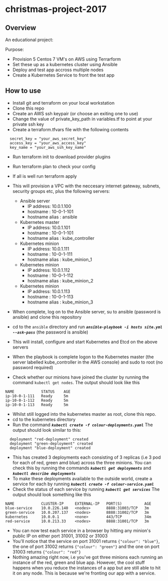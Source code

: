 # christmas-project-2017

## Overview

An educational project:
 
Purpose: 
* Provision 5 Centos 7 VM's on AWS using Terrarform
* Set these up as a kubernetes cluster using Ansible
* Deploy and test app accross multiple nodes 
* Create a Kubernetes Service to front the test app

## How to use

* Install git and terraform on your local workstation
* Clone this repo
* Create an AWS ssh keypair (or choose an exiting one to use)
* Change the value of private_key_path in variables.tf to point at your private ssh key
* Create a terraform.tfvars file with the following contents
```
  secret_key = "your_aws_secret_key"
  access_key = "your_aws_access_key"
  key_name = "your_aws_ssh_key_name"  
```
* Run terraform init to download provider plugins
* Run terraform plan to check your config
* If all is well run terraform apply
* This will provision a VPC with the neccesary internet gateway, subnets, security groups etc, plus the following servers:
  * Ansible server
    * IP address: 10.0.1.100  
    * hostname : 10-0-1-101
    * hostname alias : ansible
  * Kubernetes master 
    * IP address: 10.0.1.101  
    * hostname : 10-0-1-101
    * hostname alias : kube_controller
  * Kubernetes minion 
    * IP address: 10.0.1.111  
    * hostname : 10-0-1-111
    * hostname alias : kube_minion_1
  * Kubernetes minion 
    * IP address: 10.0.1.112  
    * hostname : 10-0-1-112
    * hostname alias : kube_minion_2
  * Kubernetes minion 
    * IP address: 10.0.1.113  
    * hostname : 10-0-1-113
    * hostname alias : kube_minion_3

* When complete, log on to the Ansible server, su to ansible (password is ansible) and clone this repository
* cd to the ```ansible``` directory and run ***```ansible-playbook -i hosts site.yml --ask-pass```*** (the password is ansible)
* This will install, configure and start Kubernetes and Etcd on the above servers
* When the playbook is complete logon to the Kubernetes master (the server labelled kube_controller in the AWS console) and sudo to root (no password required) 
* Check whether our minions have joined the cluster by running the command ```kubectl get nodes```. The output should look like this 
```
NAME            STATUS    AGE
ip-10-0-1-111   Ready     5m
ip-10-0-1-112   Ready     5m
ip-10-0-1-113   Ready     5m
```
* Whilst still logged into the kubernetes master as root, clone this repo. 
* cd to the kubernetes directory
* Run the command ***```kubectl create -f colour-deployments.yaml```***  The output should look similar to this: 
```
  deployment "red-deployment" created
  deployment "green-deployment" created
  deployment "blue-deployment" created
```
* This has created 3 deployments each consisting of 3 replicas (i.e 3 pod for each of red, green amd blue) across the three minions. You can check this by running the commands ***```kubectl get deployments```*** and ***```kubectl describe deployments```***
* To make these deployments available to the outside world, create a service for each by running ***```kubectl create -f colour-service.yaml```*** 
* Check the status of each service by running ***```kubectl get services```*** The output should look something like this 
```
NAME            CLUSTER-IP     EXTERNAL-IP   PORT(S)          AGE
blue-service    10.0.226.140   <nodes>       8888:31003/TCP   3m
green-service   10.0.207.137   <nodes>       8888:31002/TCP   3m
kubernetes      10.0.0.1       <none>        443/TCP          34m
red-service     10.0.213.33    <nodes>       8888:31001/TCP   3m
```
* You can now test each service in a browser by hitting any minion's public IP on either port 31001, 31002 or 31003
* You'll notice that the service on port 31001 returns ```{"colour": "blue"}```, the one of port 31002 returns ```{"colour": "green"}``` and the one on port 31003 returns ```{"colour": "red"}```
* Nothing amazing right now, i.e you've got three minions each running an instance of the red, green and blue app. However, the cool stuff happens when you reduce the instances of a app but are still able to hit it on any node. This is because we're fronting our app with a service.
